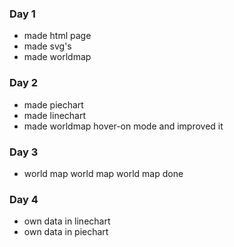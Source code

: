 ### Day 1
* made html page
* made svg's
* made worldmap

### Day 2
* made piechart
* made linechart
* made worldmap hover-on mode and improved it

### Day 3
* world map world map world map done

### Day 4
* own data in linechart
* own data in piechart
  
